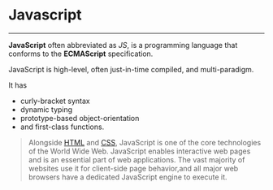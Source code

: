 # Javascript

---
**JavaScript** often abbreviated as *JS*, is a programming language that conforms to the **ECMAScript** specification. 

JavaScript is high-level, often just-in-time compiled, and multi-paradigm. 

It has 

*	curly-bracket syntax
*	dynamic typing
*	prototype-based object-orientation
*	and first-class functions.

>Alongside [HTML](/wiki/Html) and [CSS](/wiki/Css), JavaScript is one of the core technologies of the World Wide Web. JavaScript enables interactive web pages and is an essential part of web applications. The vast majority of websites use it for client-side page behavior,and all major web browsers have a dedicated JavaScript engine to execute it.